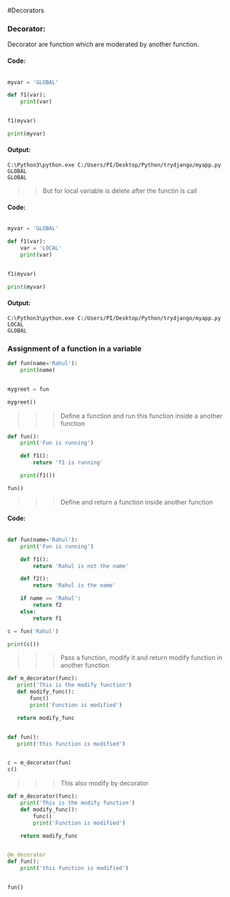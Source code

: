 #Decorators

### Decorator: 
Decorator are function which are moderated by another function.


#### Code:

```python

myvar = 'GLOBAL'

def f1(var):
    print(var)


f1(myvar)

print(myvar)

```

#### Output:

    C:\Python3\python.exe C:/Users/PI/Desktop/Python/trydjango/myapp.py
    GLOBAL
    GLOBAL
    

>> But for local variable is delete after the functin is call

#### Code:

```python

myvar = 'GLOBAL'

def f1(var):
    var = 'LOCAL'
    print(var)


f1(myvar)

print(myvar)
```

#### Output:

    C:\Python3\python.exe C:/Users/PI/Desktop/Python/trydjango/myapp.py
    LOCAL
    GLOBAL
    

### Assignment of a function in a variable

```python
def fun(name='Rahul'):
    print(name)


mygreet = fun

mygreet()
```

>>> Define a function and run this function inside a another function

```python
def fun():
    print('Fun is running')

    def f1():
        return 'f1 is running'

    print(f1())

fun()
```

>>> Define and return a function inside another function

#### Code:

```python

def fun(name='Rahul'):
    print('Fun is running')

    def f1():
        return 'Rahul is not the name'

    def f2():
        return 'Rahul is the name'

    if name == 'Rahul':
        return f2
    else:
        return f1

c = fun('Rahul')

print(c())
```

>>> Pass a function, modify it and return modify function in another function

 ```python
def m_decorator(func):
    print('This is the modify function')
    def modify_func():
        func()
        print('Function is modified')

    return modify_func


def fun():
    print('this function is modified')


c = m_decorator(fun)
c()
```

>>> This also modify by decorator

```python
def m_decorator(func):
    print('This is the modify function')
    def modify_func():
        func()
        print('Function is modified')

    return modify_func


@m_decorator
def fun():
    print('this function is modified')


fun()
```
